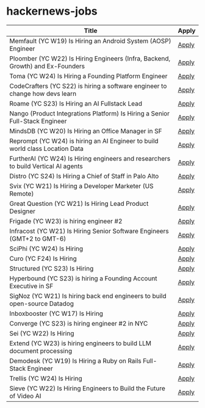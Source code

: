 # hackernews-jobs

<!-- table start -->

| Title | Apply |
|-------|-----|
| Memfault (YC W19) Is Hiring an Android System (AOSP) Engineer | [Apply](https://jobs.lever.co/memfault/1904a421-de92-46bf-8864-2965582cd6df) |
| Ploomber (YC W22) Is Hiring Engineers (Infra, Backend, Growth) and Ex-Founders | [Apply](https://www.ycombinator.com/companies/ploomber/jobs) |
| Toma (YC W24) Is Hiring a Founding Platform Engineer | [Apply](https://www.ycombinator.com/companies/toma/jobs/eyhn3Si-founding-platform-engineer) |
| CodeCrafters (YC S22) is hiring a software engineer to change how devs learn | [Apply](https://www.ycombinator.com/companies/codecrafters/jobs/EL4Oqs1-software-engineer-growth-retention) |
| Roame (YC S23) Is Hiring an AI Fullstack Lead | [Apply](https://www.ycombinator.com/companies/roame/jobs/V1aMBGc-lead-ai-full-stack-engineer) |
| Nango (Product Integrations Platform) Is Hiring a Senior Full-Stack Engineer | [Apply](https://www.nango.dev/jobs) |
| MindsDB (YC W20) Is Hiring an Office Manager in SF | [Apply](https://grnh.se/83c3fffa7us) |
| Reprompt (YC W24) is hiring an AI Engineer to build world class Location Data | [Apply](https://www.ycombinator.com/companies/reprompt/jobs/YfQBWDH-founding-engineer) |
| FurtherAI (YC W24) Is Hiring engineers and researchers to build Vertical AI agents | [Apply](https://www.ycombinator.com/companies/furtherai/jobs) |
| Distro (YC S24) Is Hiring a Chief of Staff in Palo Alto | [Apply](https://www.ycombinator.com/companies/distro/jobs/VrBerJw-chief-of-staff) |
| Svix (YC W21) Is Hiring a Developer Marketer (US Remote) | [Apply](https://www.svix.com/careers/) |
| Great Question (YC W21) Is Hiring Lead Product Designer | [Apply](https://www.ycombinator.com/companies/great-question/jobs/T5RTrue-lead-product-designer) |
| Frigade (YC W23) is hiring engineer #2 | [Apply](https://www.ycombinator.com/companies/frigade/jobs/KUwAluN-senior-full-stack-engineer) |
| Infracost (YC W21) Is Hiring Senior Software Engineers (GMT+2 to GMT-6) | [Apply](https://infracost.notion.site/Join-the-team-6512e4f4a89d4fc5b7a112583c0a1c3c) |
| SciPhi (YC W24) Is Hiring | [Apply](https://www.ycombinator.com/companies/sciphi/jobs/CVYWWpl-founding-ai-research-engineer) |
| Curo (YC F24) Is Hiring | [Apply](https://www.ycombinator.com/companies/curo/jobs/s7a36qb-associate-marketplace-supply) |
| Structured (YC S23) Is Hiring | [Apply](https://www.ycombinator.com/companies/structured/jobs/QsFSDNJ-founding-engineer) |
| Hyperbound (YC S23) is hiring a Founding Account Executive in SF | [Apply](https://www.ycombinator.com/companies/hyperbound/jobs/c3NkW7d-founding-full-cycle-account-executive-in-sf) |
| SigNoz (YC W21) Is hiring back end engineers to build open-source Datadog | [Apply](https://www.linkedin.com/posts/pranay01_inviting-backend-engineers-interested-activity-7275015683980075008-CzV9) |
| Inboxbooster (YC W17) Is Hiring | [Apply](https://www.ycombinator.com/companies/inboxbooster/jobs/ci7Hwk0-jvm-bytecode-engineer-full-remote) |
| Converge (YC S23) is hiring engineer #2 in NYC | [Apply](https://jobs.gem.com/converge/am9icG9zdDreA6I3WJ4ZJ1Yx_WHS5zKP) |
| Sei (YC W22) Is Hiring | [Apply](https://www.ycombinator.com/companies/sei/jobs/LeAtLYf-full-stack-engineer-typescript-react-gen-ai) |
| Extend (YC W23) is hiring engineers to build LLM document processing | [Apply](https://jobs.ashbyhq.com/extend/9d4d8974-bd9b-432d-84ec-8268e5a8ed37) |
| Demodesk (YC W19) Is Hiring a Ruby on Rails Full-Stack Engineer | [Apply](https://demodesk.com/careers?utm_source=hn) |
| Trellis (YC W24) Is Hiring | [Apply](https://runtrellis.com/) |
| Sieve (YC W22) Is Hiring Engineers to Build the Future of Video AI | [Apply](https://www.sievedata.com/) |

<!-- table end -->

